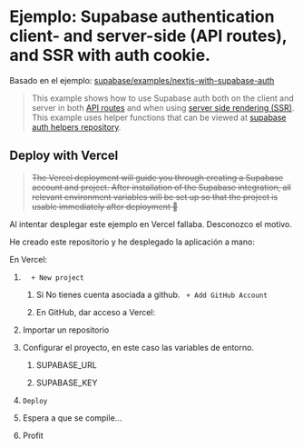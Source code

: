 # Ejemplo: Supabase authentication client- and server-side (API routes), and SSR with auth cookie.

Basado en el ejemplo: [supabase/examples/nextjs-with-supabase-auth](https://github.com/supabase/supabase/tree/master/examples/nextjs-with-supabase-auth)

> This example shows how to use Supabase auth both on the client and server in both [API routes](https://nextjs.org/docs/api-routes/introduction) and when using [server side rendering (SSR)](https://nextjs.org/docs/basic-features/pages#server-side-rendering). This example uses helper functions that can be viewed at [supabase auth helpers repository](https://github.com/supabase-community/supabase-auth-helpers).



## Deploy with Vercel

> ~~The Vercel deployment will guide you through creating a Supabase account and project. After installation of the Supabase integration, all relevant environment variables will be set up so that the project is usable immediately after deployment 🚀~~


Al intentar desplegar este ejemplo en Vercel fallaba.  Desconozco el motivo.

He creado este repositorio y he desplegado la aplicación a mano:

En Vercel:

1.  `  + New project`

    1. Si No tienes cuenta asociada a github.  ` + Add GitHub Account`

    2. En GitHub, dar acceso a Vercel:

2. Importar un repositorio

3. Configurar el proyecto, en este caso las variables de entorno.

    1. SUPABASE_URL
   
    2. SUPABASE_KEY

4. `Deploy`

5. Espera a que se compile...

5. Profit



